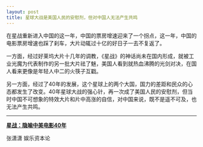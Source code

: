 ```yaml
---
layout: post
title: 星球大战是美国人民的安慰剂，但对中国人无法产生共鸣
---
```


在星战重新进入中国的这一年，中国的票房增速迎来了一个拐点，这一年，中国的电影票房增速也踩了刹车，大片动辄过十亿的好日子一去不复返了。

一方面，经过好莱坞大片十几年的调教，《星战》的神话尚未在国内形成，就被工业光魔为代表制作的另一批大片祛了魅，美国人看到就热血沸腾的光剑对决，在国人看来更像是年轻人中二的火筷子互戳。

另一方面，经过了40年的发展，这个星球上的两个大国，国力的差距和民众的心态都发生了改变。40年星球大战的强心针，再一次成了美国人民的安慰剂，但当时中国不可想象的特效大片和片中高涨的自信，对中国来说，既不是遥不可及，也无法产生共鸣。

---

**[星战：隐喻中美电影40年](https://mp.weixin.qq.com/s/1YsKMSnvOXGHVyj4vyVpug)**

张潇潇 娱乐资本论